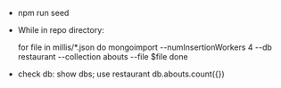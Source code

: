 - npm run seed

- While in repo directory: 

  for file in millis/*.json 
  do 
    mongoimport --numInsertionWorkers 4 --db restaurant  --collection abouts --file $file 
  done
- check db:
  show dbs;
  use restaurant
  db.abouts.count({}) 


